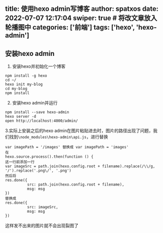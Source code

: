 title: 使用hexo admin写博客
author: spatxos
date: 2022-07-07 12:17:04
swiper: true # 将改文章放入轮播图中
categories: ['前端']
tags: ['hexo', 'hexo-admin']
---
## 安装hexo admin
1. 安装hexo并初始化一个博客
```
npm install -g hexo
cd ~/
hexo init my-blog
cd my-blog
npm install
```
2. 安装hexo admin并运行
```
npm install --save hexo-admin
hexo server -d
open http://localhost:4000/admin/
```
3.实际上安装之后的hexo admin在图片粘贴进去时，图片的路径出现了问题，我们找到`\node_modules\hexo-admin\api.js`，进行替换
```
var imagePath = '/images' 替换成 var imagePath = 'images'
在
hexo.source.process().then(function () { 
这一行前添加一行
var imageSrc = path.join(hexo.config.root + filename).replace(/\\/g, '/').replace('.png\/', '.png')
然后将
res.done({
          src: path.join(hexo.config.root + filename),
          msg: msg
})
替换成
res.done({
          src: imageSrc,
          msg: msg
})
```
这样发不出来的图片就不会出现裂图了